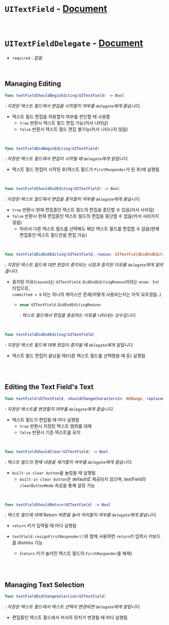 # `UITextField` - [Document](https://developer.apple.com/documentation/uikit/uitextfield)

<br>

# `UITextFieldDelegate` - [Document](https:/*/developer.apple.com/documentation/uikit/*uitextfielddelegate)

- `required` : *없음*

<br>

## Managing Editing

```swift
func textFieldShouldBeginEditing(UITextField) -> Bool
```
: *지정된 텍스트 필드에서 편집을 시작할지 여부를 `delegate`에게 묻습니다.*

- 텍스트 필드 편집을 허용할지 여부를 판단할 때 사용함
  - `true` 반환시 텍스트 필드 편집 가능(커서 나타남)
  - `false` 반환시 텍스트 필드 편집 불가능(커서 나타나지 않음)

<br>

```swift
func textFieldDidBeginEditing(UITextField)
```
: *지정된 텍스트 필드에서 편집이 시작될 때 `delegate`에게 알립니다.*

- 텍스트 필드 편집이 시작된 후(텍스트 필드가 `FirstResponder`가 된 후)에 실행됨

<br>

```swift
func textFieldShouldEndEditing(UITextField) -> Bool
```
: *지정된 텍스트 필드에서 편집을 중지할지 여부를 `delegate`에게 묻습니다.*

- `true` 반환시 현재 편집중인 텍스트 필드의 편집을 중단할 수 있음(커서 사라짐)
- `false` 반환시 현재 편집중인 텍스트 필드의 편집을 중단할 수 없음(커서 사라지지 않음)
  - 따라서 다른 텍스트 필드를 선택해도 해당 텍스트 필드를 편집할 수 없음(현재 편집중인 텍스트 필드만을 편집 가능)

<br>

```swift
func textFieldDidEndEditing(UITextField, reason: UITextFieldDidEndEditingReason)
```
: *지정된 텍스트 필드에 대한 편집이 중지되는 시점과 중지된 이유를 `delegate`에게 알려줍니다.*

- 중지된 이유(`reason`)는 `UITextField.DidEndEditingReason`이라는 `enum: Int` 타입으로,<br>
  `committed = 0` 라는 하나의 케이스만 존재(어떻게 사용되는지는 아직 모르겠음..)
  - ```swift
    enum UITextField.DidEndEditingReason
    ```
    : *텍스트 필드에서 편집을 종료하는 이유를 나타내는 상수입니다.*

<br>

```swift
func textFieldDidEndEditing(UITextField)
```
: *지정된 텍스트 필드에 대해 편집이 중지될 때 `delegate`에게 알립니다.*

- 텍스트 필드 편집이 끝났을 때(다른 텍스트 필드를 선택했을 때 등) 실행됨

<br>
<br>

## Editing the Text Field's Text

```swift
func textField(UITextField, shouldChangeCharactersIn: NSRange, replacementString: String) -> Bool
```
: *지정된 텍스트를 변경할지 여부를 `delegate`에게 묻습니다.*

- 텍스트 필드가 편집될 때 마다 실행됨
  - `true` 반환시 지정된 텍스트 범위를 대체
  - `false` 반환시 기존 텍스트를 유지 

<br>

```swift
func textFieldShouldClear(UITextField) -> Bool
```
: *텍스트 필드의 현재 내용을 제거할지 여부를 `delegate`에게 묻습니다.*

- `built-in clear button`을 눌렀을 때 실행됨
  - `built-in clear button`은 default로 제공되지 않으며, textField의 `clearButtonMode` 속성을 통해 설정 가능

<br>

```swift
func textFieldShouldReturn(UITextField) -> Bool
```
: *텍스트 필드에 대해 Return 버튼을 눌러 처리할지 여부를 `delegate`에게 묻습니다.*

- `return` 키가 입력될 때 마다 실행됨

- `textField.resignFirstResponder()`와 함께 사용하면 `return`키 입력시 키보드를 dismiss 가능
  - (`return` 키가 눌러진 텍스트 필드의 `FirstResponder`를 해제)

<br>
<br>

## Managing Text Selection

```swift
func textFieldDidChangeSelection(UITextField)
```
: *지정된 텍스트 필드에서 텍스트 선택이 변경되면 `delegate`에게 알립니다.*

- 편집중인 텍스트 필드에서 커서의 위치가 변경될 때 마다 실행됨
